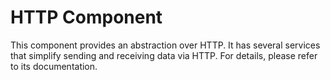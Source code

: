 HTTP Component
==============

This component provides an abstraction over HTTP. It has several services that simplify sending and receiving data via HTTP. For details, please refer to its documentation.